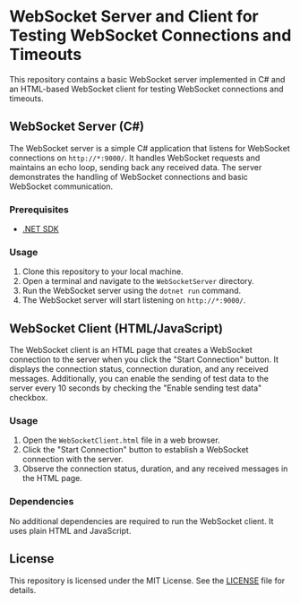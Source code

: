 # WebSocket Server and Client for Testing WebSocket Connections and Timeouts

This repository contains a basic WebSocket server implemented in C# and an HTML-based WebSocket client for testing WebSocket connections and timeouts.

## WebSocket Server (C#)

The WebSocket server is a simple C# application that listens for WebSocket connections on `http://*:9000/`. It handles WebSocket requests and maintains an echo loop, sending back any received data. The server demonstrates the handling of WebSocket connections and basic WebSocket communication.

### Prerequisites

- [.NET SDK](https://dotnet.microsoft.com/download)

### Usage

1. Clone this repository to your local machine.
2. Open a terminal and navigate to the `WebSocketServer` directory.
3. Run the WebSocket server using the `dotnet run` command.
4. The WebSocket server will start listening on `http://*:9000/`.

## WebSocket Client (HTML/JavaScript)

The WebSocket client is an HTML page that creates a WebSocket connection to the server when you click the "Start Connection" button. It displays the connection status, connection duration, and any received messages. Additionally, you can enable the sending of test data to the server every 10 seconds by checking the "Enable sending test data" checkbox.

### Usage

1. Open the `WebSocketClient.html` file in a web browser.
2. Click the "Start Connection" button to establish a WebSocket connection with the server.
3. Observe the connection status, duration, and any received messages in the HTML page.

### Dependencies

No additional dependencies are required to run the WebSocket client. It uses plain HTML and JavaScript.

## License

This repository is licensed under the MIT License. See the [LICENSE](LICENSE) file for details.
